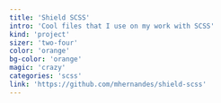 ```yaml
---
title: 'Shield SCSS'
intro: 'Cool files that I use on my work with SCSS'
kind: 'project'
sizer: 'two-four'
color: 'orange'
bg-color: 'orange'
magic: 'crazy'
categories: 'scss'
link: 'https://github.com/mhernandes/shield-scss'
---
```

